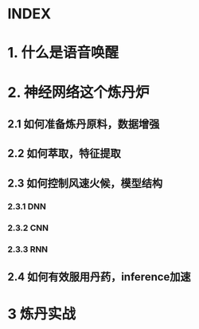 # INDEX
# 1. 什么是语音唤醒
# 2. 神经网络这个炼丹炉
## 2.1 如何准备炼丹原料，数据增强
## 2.2 如何萃取，特征提取
## 2.3 如何控制风速火候，模型结构
### 2.3.1 DNN
### 2.3.2 CNN
### 2.3.3 RNN
## 2.4 如何有效服用丹药，inference加速
# 3 炼丹实战


